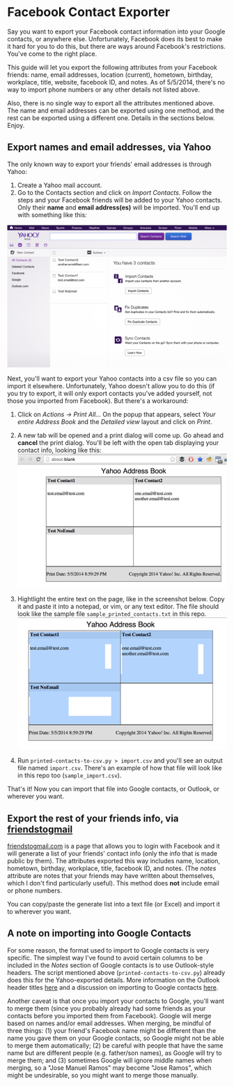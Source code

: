 # Facebook Contact Exporter

Say you want to export your Facebook contact information into your Google contacts, or anywhere else.
Unfortunately, Facebook does its best to make it hard for you to do this, but there are ways around
Facebook's restrictions. You've come to the right place.

This guide will let you export the following attributes from your Facebook friends: name, email
addresses, location (current), hometown, birthday, workplace, title, website, facebook ID, and notes.
As of 5/5/2014, there's no way to import phone numbers or any other details not listed above.

Also, there is no single way to export all the attributes mentioned above. The name and email addresses
can be exported using one method, and the rest can be exported using a different one. Details in the
sections below. Enjoy.

## Export names and email addresses, via Yahoo

The only known way to export your friends' email addresses is through Yahoo:

1. Create a Yahoo mail account.
2. Go to the Contacts section and click on *Import Contacts*. Follow the steps and your Facebook friends will
be added to your Yahoo contacts. Only their **name** and **email address(es)** will be imported. You'll end up
with something like this:

![Yahoo screenshot](https://github.com/ipince/facebook-contact-exporter/raw/master/yahoo_shot.png "Yahoo screenshot")

Next, you'll want to export your Yahoo contacts into a csv file so you can import it elsewhere. Unfortunately,
Yahoo doesn't allow you to do this (if you try to export, it will only export contacts you've added yourself,
not those you imported from Facebook). But there's a workaround:

1. Click on *Actions -> Print All...* On the popup that appears, select *Your entire Address Book* and the
*Detailed view* layout and click on *Print*.
2. A new tab will be opened and a print dialog will come up. Go ahead and **cancel** the print dialog. You'll
be left with the open tab displaying your contact info, looking like this:
![Printed contacts tab](https://github.com/ipince/facebook-contact-exporter/raw/master/yahoo_printed.png "Printed contacts tab")

3. Hightlight the entire text on the page, like in the screenshot below. Copy it and paste it into a notepad, or
vim, or any text editor. The file should look like the sample file `sample_printed_contacts.txt` in this repo.
![Highlighted contacts](https://github.com/ipince/facebook-contact-exporter/raw/master/yahoo_highlighted.png "Highlighted contacts")

4. Run `printed-contacts-to-csv.py > import.csv` and you'll see an output file named `import.csv`.
There's an example of how that file will look like in this repo too (`sample_import.csv`).

That's it! Now you can import that file into Google contacts, or Outlook, or wherever you want.

## Export the rest of your friends info, via [friendstogmail](http://www.friendstogmail.com)

[friendstogmail.com](http://www.friendstogmail.com) is a page that allows you to login with Facebook and it will
generate a list of your friends' contact info (only the info that is made public by them).
The attributes exported this way includes name, location, hometown, birthday, workplace, title, facebook ID, and
notes. (The *notes* attribute are notes that your friends may have written about themselves, which I don't find
particularly useful). This method does **not** include email or phone numbers.

You can copy/paste the generate list into a text file (or Excel) and import it to wherever you want.

## A note on importing into Google Contacts

For some reason, the format used to import to Google contacts is very specific. The simplest way I've found to
avoid certain columns to be included in the *Notes* section of Google contacts is to use Outlook-style headers.
The script mentioned above (`printed-contacts-to-csv.py`) already does this for the Yahoo-exported details.
More information on the Outlook header titles [here](http://bevhoward.com/GoogleSync.htm) and a discussion on
importing to Google contacts [here](https://productforums.google.com/forum/#!topic/gmail/ZaIARUAhTWo).

Another caveat is that once you import your contacts to Google, you'll want to merge them (since you probably
already had some friends as your contacts before you imported them from Facebook). Google will merge based on
names and/or email addresses. When merging, be mindful of three things: (1) your friend's Facebook name might
be different than the name you gave them on your Google contacts, so Google might not be able to merge them
automatically; (2) be careful with people that have the same name but are different people (e.g. father/son names),
as Google will try to merge them; and (3) sometimes Google will ignore middle names when merging, so a "Jose
Manuel Ramos" may become "Jose Ramos", which might be undesirable, so you might want to merge those manually.
